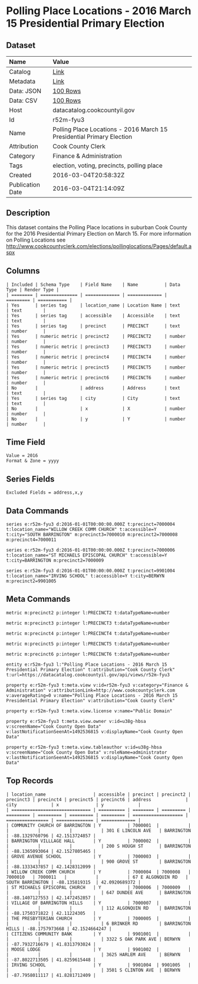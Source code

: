 # Polling Place Locations - 2016 March 15 Presidential Primary Election

## Dataset

| Name | Value |
| :--- | :---- |
| Catalog | [Link](https://catalog.data.gov/dataset/polling-place-locations-2016-march-15-presidential-primary-election) |
| Metadata | [Link](https://datacatalog.cookcountyil.gov/api/views/r52m-fyu3) |
| Data: JSON | [100 Rows](https://datacatalog.cookcountyil.gov/api/views/r52m-fyu3/rows.json?max_rows=100) |
| Data: CSV | [100 Rows](https://datacatalog.cookcountyil.gov/api/views/r52m-fyu3/rows.csv?max_rows=100) |
| Host | datacatalog.cookcountyil.gov |
| Id | r52m-fyu3 |
| Name | Polling Place Locations - 2016 March 15 Presidential Primary Election |
| Attribution | Cook County Clerk |
| Category | Finance & Administration |
| Tags | election, voting, precincts, polling place |
| Created | 2016-03-04T20:58:32Z |
| Publication Date | 2016-03-04T21:14:09Z |

## Description

This dataset contains the Polling Place locations in suburban Cook County for the 2016 Presidential Primary Election on March 15. For more information on Polling Locations see http://www.cookcountyclerk.com/elections/pollinglocations/Pages/default.aspx

## Columns

```ls
| Included | Schema Type    | Field Name    | Name          | Data Type | Render Type |
| ======== | ============== | ============= | ============= | ========= | =========== |
| Yes      | series tag     | location_name | Location Name | text      | text        |
| Yes      | series tag     | accessible    | Accessible    | text      | text        |
| Yes      | series tag     | precinct      | PRECINCT      | text      | number      |
| Yes      | numeric metric | precinct2     | PRECINCT2     | number    | number      |
| Yes      | numeric metric | precinct3     | PRECINCT3     | number    | number      |
| Yes      | numeric metric | precinct4     | PRECINCT4     | number    | number      |
| Yes      | numeric metric | precinct5     | PRECINCT5     | number    | number      |
| Yes      | numeric metric | precinct6     | PRECINCT6     | number    | number      |
| No       |                | address       | Address       | text      | text        |
| Yes      | series tag     | city          | City          | text      | text        |
| No       |                | x             | X             | number    | number      |
| No       |                | y             | Y             | number    | number      |
```

## Time Field

```ls
Value = 2016
Format & Zone = yyyy
```

## Series Fields

```ls
Excluded Fields = address,x,y
```

## Data Commands

```ls
series e:r52m-fyu3 d:2016-01-01T00:00:00.000Z t:precinct=7000004 t:location_name="WILLOW CREEK COMM CHURCH" t:accessible=Y t:city="SOUTH BARRINGTON" m:precinct3=7000010 m:precinct2=7000008 m:precinct4=7000011

series e:r52m-fyu3 d:2016-01-01T00:00:00.000Z t:precinct=7000006 t:location_name="ST MICHAELS EPISCOPAL CHURCH" t:accessible=Y t:city=BARRINGTON m:precinct2=7000009

series e:r52m-fyu3 d:2016-01-01T00:00:00.000Z t:precinct=9901004 t:location_name="IRVING SCHOOL" t:accessible=Y t:city=BERWYN m:precinct2=9901005
```

## Meta Commands

```ls
metric m:precinct2 p:integer l:PRECINCT2 t:dataTypeName=number

metric m:precinct3 p:integer l:PRECINCT3 t:dataTypeName=number

metric m:precinct4 p:integer l:PRECINCT4 t:dataTypeName=number

metric m:precinct5 p:integer l:PRECINCT5 t:dataTypeName=number

metric m:precinct6 p:integer l:PRECINCT6 t:dataTypeName=number

entity e:r52m-fyu3 l:"Polling Place Locations - 2016 March 15 Presidential Primary Election" t:attribution="Cook County Clerk" t:url=https://datacatalog.cookcountyil.gov/api/views/r52m-fyu3

property e:r52m-fyu3 t:meta.view v:id=r52m-fyu3 v:category="Finance & Administration" v:attributionLink=http://www.cookcountyclerk.com v:averageRating=0 v:name="Polling Place Locations - 2016 March 15 Presidential Primary Election" v:attribution="Cook County Clerk"

property e:r52m-fyu3 t:meta.view.license v:name="Public Domain"

property e:r52m-fyu3 t:meta.view.owner v:id=u38g-hbsa v:screenName="Cook County Open Data" v:lastNotificationSeenAt=1492536815 v:displayName="Cook County Open Data"

property e:r52m-fyu3 t:meta.view.tableauthor v:id=u38g-hbsa v:screenName="Cook County Open Data" v:roleName=administrator v:lastNotificationSeenAt=1492536815 v:displayName="Cook County Open Data"
```

## Top Records

```ls
| location_name                  | accessible | precinct | precinct2 | precinct3 | precinct4 | precinct5 | precinct6 | address             | city             | x              | y             | 
| ============================== | ========== | ======== | ========= | ========= | ========= | ========= | ========= | =================== | ================ | ============== | ============= | 
| COMMUNITY CHURCH OF BARRINGTON | Y          | 7000001  |           |           |           |           |           | 301 E LINCOLN AVE   | BARRINGTON       | -88.1329760796 | 42.1513724857 | 
| BARRINGTON VILLLAGE HALL       | Y          | 7000002  |           |           |           |           |           | 200 S HOUGH ST      | BARRINGTON       | -88.1365093064 | 42.1527805465 | 
| GROVE AVENUE SCHOOL            | Y          | 7000003  |           |           |           |           |           | 900 GROVE ST        | BARRINGTON       | -88.1333437857 | 42.1428312099 | 
| WILLOW CREEK COMM CHURCH       | Y          | 7000004  | 7000008   | 7000010   | 7000011   |           |           | 67 E ALGONQUIN RD   | SOUTH BARRINGTON | -88.135819315  | 42.0920689372 | 
| ST MICHAELS EPISCOPAL CHURCH   | Y          | 7000006  | 7000009   |           |           |           |           | 647 DUNDEE AVE      | BARRINGTON       | -88.1407127553 | 42.1472452857 | 
| VILLAGE OF BARRINGTON HILLS    | Y          | 7000007  |           |           |           |           |           | 112 ALGONQUIN RD    | BARRINGTON       | -88.1750371822 | 42.11224305   | 
| THE PRESBYTERIAN CHURCH        | Y          | 7000005  |           |           |           |           |           | 6 BRINKER RD        | BARRINGTON HILLS | -88.1757973668 | 42.1524664247 | 
| CITIZENS COMMUNITY BANK        | Y          | 9901001  |           |           |           |           |           | 3322 S OAK PARK AVE | BERWYN           | -87.7932716679 | 41.8313793024 | 
| MOOSE LODGE                    | Y          | 9901002  |           |           |           |           |           | 3625 HARLEM AVE     | BERWYN           | -87.8022713505 | 41.8259615448 | 
| IRVING SCHOOL                  | Y          | 9901004  | 9901005   |           |           |           |           | 3501 S CLINTON AVE  | BERWYN           | -87.7958011117 | 41.8281712409 | 
```